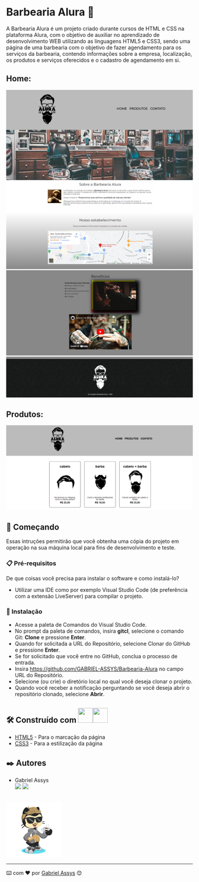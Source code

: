 # Barbearia Alura 💈

  A Barbearia Alura é um projeto criado durante cursos de HTML e CSS na plataforma Alura, com o objetivo de auxiliar no aprendizado de desenvolvimento WEB utilizando as linguagens HTML5 e CSS3, sendo uma página de uma barbearia com o objetivo de fazer agendamento para os serviços da barbearia, contendo informações sobre a empresa, localização, os produtos e serviços oferecidos e o cadastro de agendamento em si.

## Home:
![print da página](https://github.com/GABRIEL-ASSYS/Barbearia-Alura/blob/main/imagens/print.png)
![print da página](https://github.com/GABRIEL-ASSYS/Barbearia-Alura/blob/main/imagens/print%202.png)
![print da página](https://github.com/GABRIEL-ASSYS/Barbearia-Alura/blob/main/imagens/print%203.png)
![print da página](https://github.com/GABRIEL-ASSYS/Barbearia-Alura/blob/main/imagens/print%204.png)

## Produtos:
![print da página](https://github.com/GABRIEL-ASSYS/Barbearia-Alura/blob/main/imagens/print%205.png)

## 🚀 Começando

Essas intruções permitirão que você obtenha uma cópia do projeto em operação na sua máquina local para fins de desenvolvimento e teste.

### 📋 Pré-requisitos

De que coisas você precisa para instalar o software e como instalá-lo?

* Utilizar uma IDE como por exemplo Visual Studio Code (de preferência com a extensão LiveServer) para compilar o projeto.

### 🔧 Instalação

* Acesse a paleta de Comandos do Visual Studio Code.
* No prompt da paleta de comandos, insira <b>gitcl</b>, selecione o comando Git: <b>Clone</b> e pressione <b>Enter</b>.
* Quando for solicitada a URL do Repositório, selecione Clonar do GitHub e pressione <b>Enter</b>.
* Se for solicitado que você entre no GitHub, conclua o processo de entrada.
* Insira https://github.com/GABRIEL-ASSYS/Barbearia-Alura no campo URL do Repositório.
* Selecione (ou crie) o diretório local no qual você deseja clonar o projeto.
* Quando você receber a notificação perguntando se você deseja abrir o repositório clonado, selecione <b>Abrir</b>.

## 🛠️ Construído com <img src="https://cdn.jsdelivr.net/gh/devicons/devicon/icons/html5/html5-original.svg" width="40" height="40"/><img src="https://cdn.jsdelivr.net/gh/devicons/devicon/icons/css3/css3-original.svg" width="40" height="40"/>

* [HTML5](https://developer.mozilla.org/en-US/docs/Web/HTML) - Para o marcação da página
* [CSS3](https://developer.mozilla.org/en-US/docs/Web/CSS) - Para a estilização da página

## ✒️ Autores

* Gabriel Assys <br>
[<img src="https://img.shields.io/badge/linkedin-%230077B5.svg?&style=for-the-badge&logo=linkedin&logoColor=white" />](https://www.linkedin.com/in/gabriel-assys/)
[<img src = "https://img.shields.io/badge/instagram-%23E4405F.svg?&style=for-the-badge&logo=instagram&logoColor=white">](https://www.instagram.com/gabriel_brachak/)
<br/>
<img src="https://github.com/GABRIEL-ASSYS/Octocat/blob/main/octocat-1674837986440.png" width="150" height="150"/>

---
⌨️ com ❤️ por [Gabriel Assys](https://github.com/GABRIEL-ASSYS) 😊
